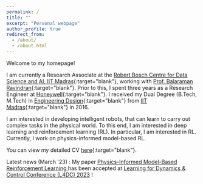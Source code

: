 ```yaml
---
permalink: /
title: ""
excerpt: "Personal webpage"
author_profile: true
redirect_from: 
  - /about/
  - /about.html
---
```

Welcome to my homepage!

I am currently a Research Associate at the [Robert Bosch Centre for Data Science and AI, IIT Madras](https://rbcdsai.iitm.ac.in/){:target="blank"}, working with [Prof. Balaraman Ravindran](https://www.cse.iitm.ac.in/~ravi/){:target="blank"}. Prior to this, I spent three years as a Research Engineer at [Honeywell](https://www.honeywell.com){:target="blank"}. I received my Dual Degree (B.Tech, M.Tech) in [Engineering Design](https://ed.iitm.ac.in){:target="blank"} from [IIT Madras](https://www.iitm.ac.in/){:target="blank"} in 2016.

I am interested in developing intelligent robots, that can learn to carry out complex tasks in the physical world. To this end, I am interested in deep learning and reinforcement learning (RL). In particular, I am interested in RL. Currently, I work on physics-informed model-based RL.

You can view my detailed CV [here](https://adi3e08.github.io/files/CV_Adithya_Ramesh.pdf){:target="blank"}.

Latest news (March '23) : My paper <a href="https://adi3e08.github.io/research/pimbrl" target="_blank"> Physics-Informed Model-Based Reinforcement Learning </a> has been accepted at <a href="https://l4dc.seas.upenn.edu/" target="_blank">Learning for Dynamics & Control Conference (L4DC) 2023</a> !
